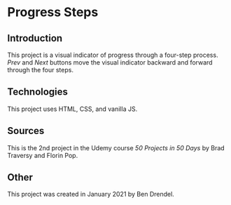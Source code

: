 # Progress Steps

## Introduction
This project is a visual indicator of progress through a four-step process.  *Prev* and *Next* buttons move the visual indicator backward and forward through the four steps.

## Technologies
This project uses HTML, CSS, and vanilla JS.

## Sources
This is the 2nd project in the Udemy course *50 Projects in 50 Days* by Brad Traversy and Florin Pop.

## Other
This project was created in January 2021 by Ben Drendel.